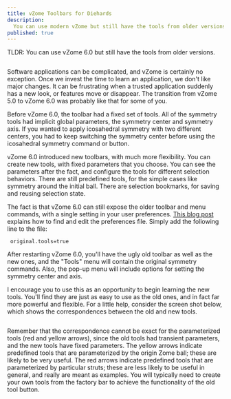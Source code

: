 ```yaml
---
title: vZome Toolbars for Diehards
description:
  You can use modern vZome but still have the tools from older versions
published: true
---
```


<p>TLDR: You can use vZome 6.0 but still have the tools from older versions.</p>

<p><img src="https://www.vzome.com/blog/wp-content/uploads/2018/12/original-tools.png" alt="" class="alignnone size-full wp-image-168" /></p>

<p>Software applications can be complicated, and vZome is certainly no exception. Once we invest the time to learn an application, we don't like major changes. It can be frustrating when a trusted application suddenly has a new look, or features move or disappear. The transition from vZome 5.0 to vZome 6.0 was probably like that for some of you.</p>

<p>Before vZome 6.0, the toolbar had a fixed set of tools. All of the symmetry tools had implicit global parameters, the symmetry center and symmetry axis. If you wanted to apply icosahedral symmetry with two different centers, you had to keep switching the symmetry center before using the icosahedral symmetry command or button.</p>

<p>vZome 6.0 introduced new toolbars, with much more flexibility. You can create new tools, with fixed parameters that you choose. You can see the parameters after the fact, and configure the tools for different selection behaviors. There are still predefined tools, for the simple cases like symmetry around the initial ball. There are selection bookmarks, for saving and reusing selection state.</p>

<p>The fact is that vZome 6.0 can still expose the older toolbar and menu commands, with a single setting in your user preferences. <a href="https://www.vzome.com/blog/2018/02/vzome-content-workflows/">This blog post</a> explains how to find and edit the preferences file. Simply add the following line to the file:</p>

<pre><code> original.tools=true
</code></pre>

<p>After restarting vZome 6.0, you'll have the ugly old toolbar as well as the new ones, and the "Tools" menu will contain the original symmetry commands. Also, the pop-up menu will include options for setting the symmetry center and axis.</p>

<p>I encourage you to use this as an opportunity to begin learning the new tools. You'll find they are just as easy to use as the old ones, and in fact far more powerful and flexible. For a little help, consider the screen shot below, which shows the correspondences between the old and new tools.</p>

<p><a href="https://www.vzome.com/blog/tool-mapping/"><img src="https://www.vzome.com/blog/wp-content/uploads/2018/12/tool-mapping.jpg" alt="" class="alignnone size-full wp-image-178" /></a></p>

<p>Remember that the correspondence cannot be exact for the parameterized tools (red and yellow arrows), since the old tools had transient parameters, and the new tools have fixed parameters. The yellow arrows indicate predefined tools that are parameterized by the origin Zome ball; these are likely to be very useful. The red arrows indicate predefined tools that are parameterized by particular struts; these are less likely to be useful in general, and really are meant as examples. You will typically need to create your own tools from the factory bar to achieve the functionality of the old tool button.</p>
